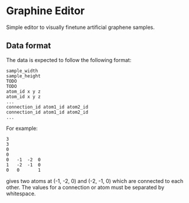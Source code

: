 # Graphine Editor
Simple editor to visually finetune artificial graphene samples.

## Data format
The data is expected to follow the following format:
```
sample_width
sample_height
TODO
TODO
atom_id x y z
atom_id x y z
...
connection_id atom1_id atom2_id
connection_id atom1_id atom2_id
...
```
For example:
```
3
3
0
0
0	-1	-2	0
1	-2	-1	0
0	0       1
```
gives two atoms at (-1, -2, 0) and (-2, -1, 0) which are connected to each other.
The values for a connection or atom must be separated by whitespace.
